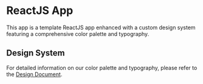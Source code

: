 # ReactJS App

This app is a template ReactJS app enhanced with a custom design system featuring a comprehensive color palette and typography.

## Design System

For detailed information on our color palette and typography, please refer to the [Design Document](./design/README.md).
